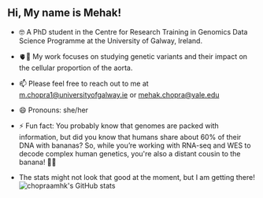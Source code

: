 ## Hi, My name is Mehak!

- 🤓 A PhD student in the Centre for Research Training in Genomics Data Science Programme at the University of Galway, Ireland. <br/>
- 🫀🧬 My work focuses on studying genetic variants and their impact on the cellular proportion of the aorta. <br/>
- 📫 Please feel free to reach out to me at m.chopra1@universityofgalway.ie or mehak.chopra@yale.edu  <br/>
- 😄 Pronouns: she/her <br/>
- ⚡ Fun fact: You probably know that genomes are packed with information, but did you know that humans share about 60% of their DNA with bananas? So, while you’re working with RNA-seq and WES to decode complex human genetics, you're also a distant cousin to the banana! 🍌🔬 <br/>

- The stats might not look that good at the moment, but I am getting there!
![chopraamhk's GitHub stats](https://github-readme-stats.vercel.app/api?username=chopraamhk&show_icons=true&theme=radical)
